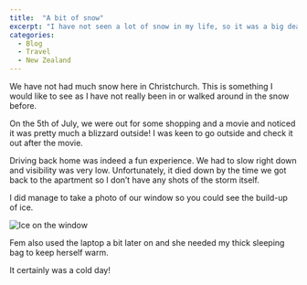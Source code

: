 ```yaml
---
title:  "A bit of snow"
excerpt: "I have not seen a lot of snow in my life, so it was a big deal for me when it happened in Christchurch!"
categories: 
  - Blog
  - Travel
  - New Zealand
---
```


We have not had much snow here in Christchurch. This is something I would like to see as I have not really been in or walked around in the snow before.

On the 5th of July, we were out for some shopping and a movie and noticed it was pretty much a blizzard outside! I was keen to go outside and check it out after the movie.

Driving back home was indeed a fun experience. We had to slow right down and visibility was very low. Unfortunately, it died down by the time we got back to the apartment so I don’t have any shots of the storm itself.

I did manage to take a photo of our window so you could see the build-up of ice.

![Ice on the window](https://blog-ii-images.s3-ap-southeast-2.amazonaws.com/smugmug/IMG_9597.jpg)

Fem also used the laptop a bit later on and she needed my thick sleeping bag to keep herself warm.

It certainly was a cold day!